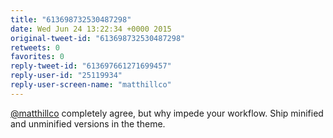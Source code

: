 ```yaml
---
title: "613698732530487298"
date: Wed Jun 24 13:22:34 +0000 2015
original-tweet-id: "613698732530487298"
retweets: 0
favorites: 0
reply-tweet-id: "613697661271699457"
reply-user-id: "25119934"
reply-user-screen-name: "matthillco"
---
```

<a href="https://twitter.com/matthillco">@matthillco</a> completely agree, but why impede your workflow. Ship minified and unminified versions in the theme.
